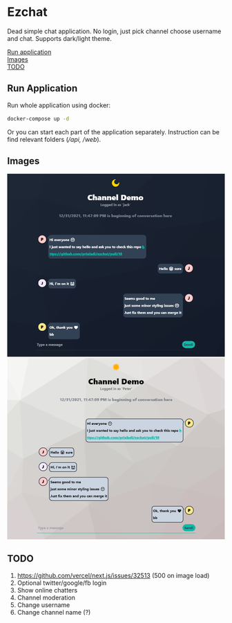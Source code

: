 # Ezchat

Dead simple chat application. No login, just pick channel choose username and chat. Supports dark/light theme.

[Run application](#run-application)  
[Images](#images)  
[TODO](#todo)  

## Run Application 

Run whole application using docker:

```bash
docker-compose up -d
```

Or you can start each part of the application separately. Instruction can be find relevant folders (*/api, /web*).

## Images 

![Dark](docs/presImageDark.png)
![Light](docs/presImageLight.png)

## TODO

1) https://github.com/vercel/next.js/issues/32513 (500 on image load)
2) Optional twitter/google/fb login
3) Show online chatters
4) Channel moderation
5) Change username
6) Change channel name (?)
